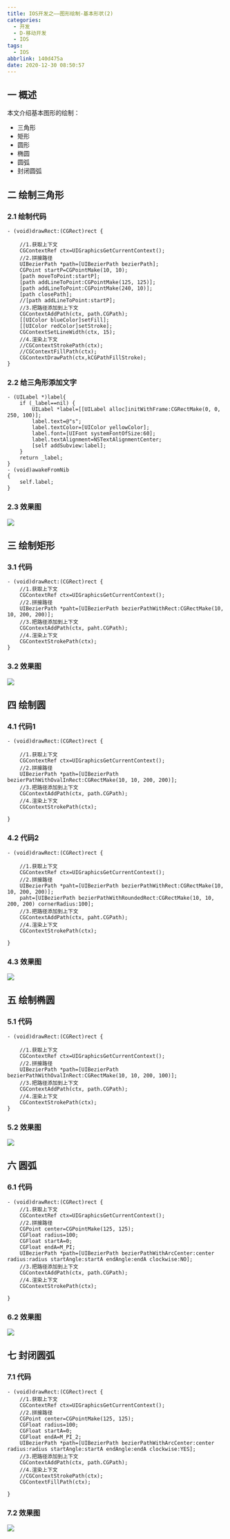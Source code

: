 ```yaml
---
title: IOS开发之——图形绘制-基本形状(2)
categories:
  - 开发
  - D-移动开发
  - IOS
tags:
  - IOS
abbrlink: 140d475a
date: 2020-12-30 08:50:57
---
```

## 一 概述

本文介绍基本图形的绘制：

* 三角形
* 矩形
* 圆形
* 椭圆
* 圆弧
* 封闭圆弧

<!--more-->

## 二 绘制三角形

### 2.1 绘制代码

```
- (void)drawRect:(CGRect)rect {

    //1.获取上下文
    CGContextRef ctx=UIGraphicsGetCurrentContext();
    //2.拼接路径
    UIBezierPath *path=[UIBezierPath bezierPath];
    CGPoint startP=CGPointMake(10, 10);
    [path moveToPoint:startP];
    [path addLineToPoint:CGPointMake(125, 125)];
    [path addLineToPoint:CGPointMake(240, 10)];
    [path closePath];
    //[path addLineToPoint:startP];
    //3.把路径添加到上下文
    CGContextAddPath(ctx, path.CGPath);
    [[UIColor blueColor]setFill];
    [[UIColor redColor]setStroke];
    CGContextSetLineWidth(ctx, 15);
    //4.渲染上下文
    //CGContextStrokePath(ctx);
    //CGContextFillPath(ctx);
    CGContextDrawPath(ctx,kCGPathFillStroke); 
}
```

### 2.2 给三角形添加文字

```
- (UILabel *)label{
    if (_label==nil) {
        UILabel *label=[[UILabel alloc]initWithFrame:CGRectMake(0, 0, 250, 100)];
        label.text=@"s";
        label.textColor=[UIColor yellowColor];
        label.font=[UIFont systemFontOfSize:60];
        label.textAlignment=NSTextAlignmentCenter;
        [self addSubview:label];
    }
    return _label;
}
- (void)awakeFromNib
{
    self.label;
}
```

### 2.3 效果图

![][1]
## 三 绘制矩形

### 3.1 代码

```
- (void)drawRect:(CGRect)rect {
    //1.获取上下文
    CGContextRef ctx=UIGraphicsGetCurrentContext();
    //2.拼接路径
    UIBezierPath *paht=[UIBezierPath bezierPathWithRect:CGRectMake(10, 10, 200, 200)];
    //3.把路径添加到上下文
    CGContextAddPath(ctx, paht.CGPath);
    //4.渲染上下文
    CGContextStrokePath(ctx);
}
```

### 3.2 效果图

![][2]
## 四 绘制圆
### 4.1 代码1

```
- (void)drawRect:(CGRect)rect {

    //1.获取上下文
    CGContextRef ctx=UIGraphicsGetCurrentContext();
    //2.拼接路径
    UIBezierPath *path=[UIBezierPath bezierPathWithOvalInRect:CGRectMake(10, 10, 200, 200)];
    //3.把路径添加到上下文
    CGContextAddPath(ctx, path.CGPath);
    //4.渲染上下文
    CGContextStrokePath(ctx);

}
```
### 4.2 代码2

```
- (void)drawRect:(CGRect)rect {

    //1.获取上下文
    CGContextRef ctx=UIGraphicsGetCurrentContext();
    //2.拼接路径
    UIBezierPath *paht=[UIBezierPath bezierPathWithRect:CGRectMake(10, 10, 200, 200)];
    paht=[UIBezierPath bezierPathWithRoundedRect:CGRectMake(10, 10, 200, 200) cornerRadius:100];
    //3.把路径添加到上下文
    CGContextAddPath(ctx, paht.CGPath);
    //4.渲染上下文
    CGContextStrokePath(ctx);

}
```
### 4.3 效果图

![][3]
## 五 绘制椭圆

### 5.1 代码
```
- (void)drawRect:(CGRect)rect {

    //1.获取上下文
    CGContextRef ctx=UIGraphicsGetCurrentContext();
    //2.拼接路径
    UIBezierPath *path=[UIBezierPath bezierPathWithOvalInRect:CGRectMake(10, 10, 200, 100)];
    //3.把路径添加到上下文
    CGContextAddPath(ctx, path.CGPath);
    //4.渲染上下文
    CGContextStrokePath(ctx);
}
```
### 5.2 效果图

![][4]
## 六 圆弧
### 6.1 代码

```
- (void)drawRect:(CGRect)rect {
    //1.获取上下文
    CGContextRef ctx=UIGraphicsGetCurrentContext();
    //2.拼接路径
    CGPoint center=CGPointMake(125, 125);
    CGFloat radius=100;
    CGFloat startA=0;
    CGFloat endA=M_PI;
    UIBezierPath *path=[UIBezierPath bezierPathWithArcCenter:center radius:radius startAngle:startA endAngle:endA clockwise:NO];
    //3.把路径添加到上下文
    CGContextAddPath(ctx, path.CGPath);
    //4.渲染上下文
    CGContextStrokePath(ctx);

}
```

### 6.2 效果图

![][5]
## 七 封闭圆弧
### 7.1 代码

```
- (void)drawRect:(CGRect)rect {
    //1.获取上下文
    CGContextRef ctx=UIGraphicsGetCurrentContext();
    //2.拼接路径
    CGPoint center=CGPointMake(125, 125);
    CGFloat radius=100;
    CGFloat startA=0;
    CGFloat endA=M_PI_2;
    UIBezierPath *path=[UIBezierPath bezierPathWithArcCenter:center radius:radius startAngle:startA endAngle:endA clockwise:YES];
    //3.把路径添加到上下文
    CGContextAddPath(ctx, path.CGPath);
    //4.渲染上下文
    //CGContextStrokePath(ctx);
    CGContextFillPath(ctx);

}
```

### 7.2 效果图

![][6]


[1]:https://cdn.jsdelivr.net/gh/PGzxc/CDN/blog-ios/ios-draw-triangle.png
[2]:https://cdn.jsdelivr.net/gh/PGzxc/CDN/blog-ios/ios-draw-rectangle.png
[3]:https://cdn.jsdelivr.net/gh/PGzxc/CDN/blog-ios/ios-draw-circle.png
[4]:https://cdn.jsdelivr.net/gh/PGzxc/CDN/blog-ios/ios-draw-oval.png
[5]:https://cdn.jsdelivr.net/gh/PGzxc/CDN/blog-ios/ios-draw-arc.png
[6]:https://cdn.jsdelivr.net/gh/PGzxc/CDN/blog-ios/ios-draw-closed-arc.png
